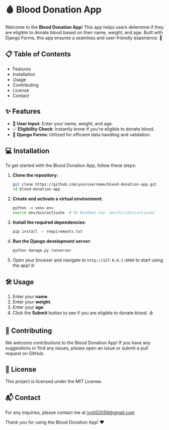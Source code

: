 # 🩸 Blood Donation App

Welcome to the **Blood Donation App**! This app helps users determine if they are eligible to donate blood based on their name, weight, and age. Built with Django Forms, this app ensures a seamless and user-friendly experience. 🌟

## 📋 Table of Contents

- Features
- Installation
- Usage
- Contributing
- License
- Contact

## ✨ Features

- 📝 **User Input:** Enter your name, weight, and age.
- ✅ **Eligibility Check:** Instantly know if you're eligible to donate blood.
- 🔧 **Django Forms:** Utilized for efficient data handling and validation.

## 💻 Installation

To get started with the Blood Donation App, follow these steps:

1. **Clone the repository:**

    ```bash
    git clone https://github.com/yourusername/blood-donation-app.git
    cd blood-donation-app
    ```

2. **Create and activate a virtual environment:**

    ```bash
    python -m venv env
    source env/bin/activate  # On Windows use `env\Scripts\activate`
    ```

3. **Install the required dependencies:**

    ```bash
    pip install -r requirements.txt
    ```

4. **Run the Django development server:**

    ```bash
    python manage.py runserver
    ```

5. Open your browser and navigate to `http://127.0.0.1:8000` to start using the app! 🌐

## 🛠️ Usage

1. Enter your **name**.
2. Enter your **weight**.
3. Enter your **age**.
4. Click the **Submit** button to see if you are eligible to donate blood. 🩸

## 🤝 Contributing

We welcome contributions to the Blood Donation App! If you have any suggestions or find any issues, please open an issue or submit a pull request on GitHub.

## 📜 License

This project is licensed under the MIT License.

## 📬 Contact

For any inquiries, please contact me at jyoti02056@gmail.com

Thank you for using the Blood Donation App! ❤️
